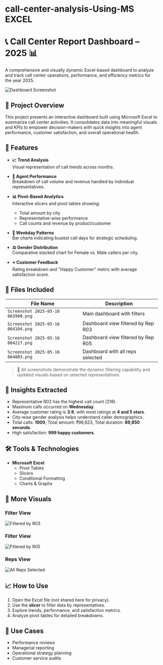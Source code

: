 # call-center-analysis-Using-MS EXCEL

# 📞 Call Center Report Dashboard – 2025 📊

A comprehensive and visually dynamic Excel-based dashboard to analyze and track call center operations, performance, and efficiency metrics for the year 2025.

![Dashboard Screenshot](./Screenshot%202025-05-16%20063908.png)

## 📌 Project Overview

This project presents an interactive dashboard built using Microsoft Excel to summarize call center activities. It consolidates data into meaningful visuals and KPIs to empower decision-makers with quick insights into agent performance, customer satisfaction, and overall operational health.

## 🚀 Features

- **📈 Trend Analysis**  
  Visual representation of call trends across months.

- **👥 Agent Performance**  
  Breakdown of call volume and revenue handled by individual representatives.

- **📊 Pivot-Based Analytics**  
  Interactive slicers and pivot tables showing:
  - Total amount by city
  - Representative-wise performance
  - Call counts and revenue by product/customer

- **📅 Weekday Patterns**  
  Bar charts indicating busiest call days for strategic scheduling.

- **⚖️ Gender Distribution**  
  Comparative stacked chart for Female vs. Male callers per city.

- **⭐ Customer Feedback**  
  Rating breakdown and "Happy Customer" metric with average satisfaction score.

## 📁 Files Included

| File Name | Description |
|----------|-------------|
| `Screenshot 2025-05-16 063908.png` | Main dashboard with filters |
| `Screenshot 2025-05-16 064104.png` | Dashboard view filtered by Rep R03 |
| `Screenshot 2025-05-16 064227.png` | Dashboard view filtered by Rep R05 |
| `Screenshot 2025-05-16 064803.png` | Dashboard with all reps selected |

> 📝 All screenshots demonstrate the dynamic filtering capability and updated visuals based on selected representatives.

## 🧠 Insights Extracted

- Representative R02 has the highest call count (218).
- Maximum calls occurred on **Wednesday**.
- Average customer rating is **3.9**, with most ratings at **4 and 5 stars**.
- City-wise gender analysis helps understand caller demographics.
- Total calls: **1000**, Total amount: ₹96,623, Total duration: **89,850 seconds**.
- High satisfaction: **999 happy customers**.

## 🛠️ Tools & Technologies

- **Microsoft Excel**
  - Pivot Tables
  - Slicers
  - Conditional Formatting
  - Charts & Graphs

## 📸 More Visuals

###  Filter View
![Filtered by R03](./Screenshot%202025-05-16%20064104.png)

###  Filter View
![Filtered by R05](./Screenshot%202025-05-16%20064227.png)

###  Reps View
![All Reps Selected](./Screenshot%202025-05-16%20064803.png)

## 📈 How to Use

1. Open the Excel file (not shared here for privacy).
2. Use the **slicer** to filter data by representatives.
3. Explore trends, performance, and satisfaction metrics.
4. Analyze pivot tables for detailed breakdowns.

## 📌 Use Cases

- Performance reviews
- Managerial reporting
- Operational strategy planning
- Customer service audits
